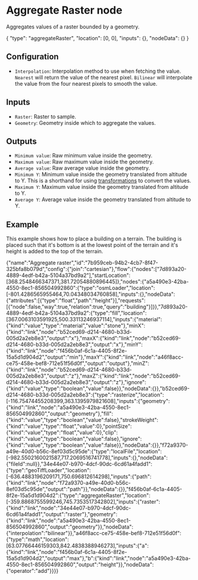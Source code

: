 # Aggregate Raster node

Aggregates values of a raster bounded by a geometry.

<Node>
    {
        "type": "aggregateRaster",
        "location": [0, 0],
        "inputs": {},
        "nodeData": {}
    }
</Node>

## Configuration

-   `Interpolation`: Interpolation method to use when fetching the value. `Nearest` will return the value of the nearest pixel. `Bilinear` will interpolate the value from the four nearest pixels to smooth the value.

## Inputs

-   `Raster`: Raster to sample.
-   `Geometry`: Geometry inside which to aggregate the values.

## Outputs

-   `Minimum value`: Raw minimum value inside the geometry.
-   `Maximum value`: Raw maximum value inside the geometry.
-   `Average value`: Raw average value inside the geometry.
-   `Minimum Y`: Minimum value inside the geometry translated from altitude to Y. This is a shorthand for using [transformations](/nodes/geometry/transformation) to convert the values.
-   `Maximum Y`: Maximum value inside the geometry translated from altitude to Y.
-   `Average Y`: Average value inside the geometry translated from altitude to Y.

## Example

This example shows how to place a building on a terrain. The building is placed such that it's bottom is at the lowest point of the terrain and it's height is added to the top of the terrain.

<NodeGraph>
    {"name":"Aggregate raster","id":"7b959ceb-94b2-4cb7-8f47-325bfa8b079d","config":{"join":"cartesian"},"flow":{"nodes":["7d893a20-4889-4edf-b42a-5104a37bd9a2"],"startLocation":[368.2548466347371,381.72054880896445]},"nodes":{"a5a490e3-42ba-4550-8ec1-856504992860":{"type":"osmLoader","location":[-801.4286565955464,70.04348034760858],"inputs":{},"nodeData":{"attributes":[{"type":"float","path":"height"}],"requests":[{"node":false,"way":true,"relation":true,"query":"building"}]}},"7d893a20-4889-4edf-b42a-5104a37bd9a2":{"type":"fill","location":[367.0063103591925,500.33113246937114],"inputs":{"material":{"kind":"value","type":"material","value":"stone"},"minX":{"kind":"link","node":"b52ced69-d214-4680-b33d-005d2a2eb8e3","output":"x"},"maxX":{"kind":"link","node":"b52ced69-d214-4680-b33d-005d2a2eb8e3","output":"x"},"minY":{"kind":"link","node":"f456b0af-6c1a-4405-8f2e-15a5d1d904d2","output":"min"},"maxY":{"kind":"link","node":"a46f8acc-ce75-458e-bef8-712e51f56d0f","output":"output"},"minZ":{"kind":"link","node":"b52ced69-d214-4680-b33d-005d2a2eb8e3","output":"z"},"maxZ":{"kind":"link","node":"b52ced69-d214-4680-b33d-005d2a2eb8e3","output":"z"},"ignore":{"kind":"value","type":"boolean","value":false}},"nodeData":{}},"b52ced69-d214-4680-b33d-005d2a2eb8e3":{"type":"rasterize","location":[-116.75474455208399,363.1395979821608],"inputs":{"geometry":{"kind":"link","node":"a5a490e3-42ba-4550-8ec1-856504992860","output":"geometry"},"fill":{"kind":"value","type":"boolean","value":false},"strokeWeight":{"kind":"value","type":"float","value":0},"pointSize":{"kind":"value","type":"float","value":0},"clip":{"kind":"value","type":"boolean","value":false},"ignore":{"kind":"value","type":"boolean","value":false}},"nodeData":{}},"f72a9370-a49e-40d0-b56c-8ef03d5c95de":{"type":"localFile","location":[-982.5502160021587,717.2069516741778],"inputs":{},"nodeData":{"fileId":null}},"34e44e07-b970-4dcf-90dc-6cd61a4fadd1":{"type":"geoTiffLoader","location":[-636.4883196209171,750.696812614298],"inputs":{"path":{"kind":"link","node":"f72a9370-a49e-40d0-b56c-8ef03d5c95de","output":"path"}},"nodeData":{}},"f456b0af-6c1a-4405-8f2e-15a5d1d904d2":{"type":"aggregateRaster","location":[-359.8868755599246,745.7353517342802],"inputs":{"raster":{"kind":"link","node":"34e44e07-b970-4dcf-90dc-6cd61a4fadd1","output":"raster"},"geometry":{"kind":"link","node":"a5a490e3-42ba-4550-8ec1-856504992860","output":"geometry"}},"nodeData":{"interpolation":"bilinear"}},"a46f8acc-ce75-458e-bef8-712e51f56d0f":{"type":"math","location":[63.07766446159303,842.4838388946273],"inputs":{"a":{"kind":"link","node":"f456b0af-6c1a-4405-8f2e-15a5d1d904d2","output":"max"},"b":{"kind":"link","node":"a5a490e3-42ba-4550-8ec1-856504992860","output":"height"}},"nodeData":{"operator":"add"}}}}
</NodeGraph>
